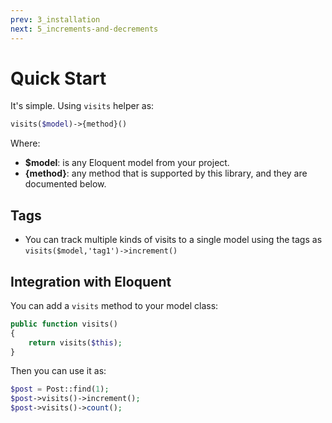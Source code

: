 ```yaml
---
prev: 3_installation
next: 5_increments-and-decrements
---
```



# Quick Start

It's simple.
Using `visits` helper as:

```php
visits($model)->{method}()
```
Where:
- **$model**: is any Eloquent model from your project.
- **{method}**: any method that is supported by this library, and they are documented below.

## Tags
- You can track multiple kinds of visits to a single model using the tags as `visits($model,'tag1')->increment()`


## Integration with Eloquent

You can add a `visits` method to your model class:

```php
public function visits()
{
    return visits($this);
}
```

Then you can use it as:

```php
$post = Post::find(1);
$post->visits()->increment();
$post->visits()->count();
```
